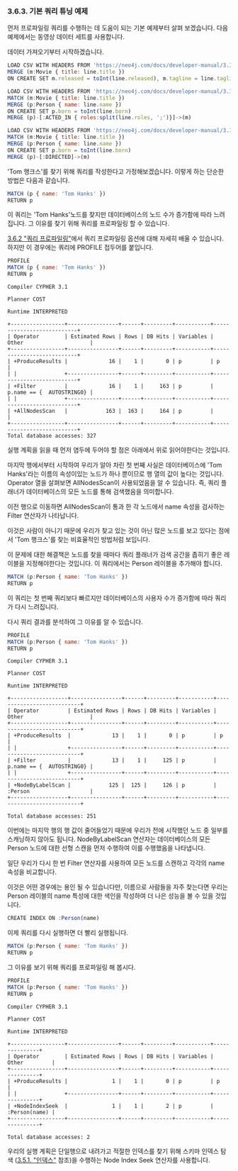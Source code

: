 ### 3.6.3. 기본 쿼리 튜닝 예제
먼저 프로파일링 쿼리를 수행하는 데 도움이 되는 기본 예제부터 살펴 보겠습니다. 다음 예제에서는 동영상 데이터 세트를 사용합니다.

데이터 가져오기부터 시작하겠습니다.

```Javascript
LOAD CSV WITH HEADERS FROM 'https://neo4j.com/docs/developer-manual/3.1/csv/query-tuning/movies.csv' AS line
MERGE (m:Movie { title: line.title })
ON CREATE SET m.released = toInt(line.released), m.tagline = line.tagline
```
```Javascript
LOAD CSV WITH HEADERS FROM 'https://neo4j.com/docs/developer-manual/3.1/csv/query-tuning/actors.csv' AS line
MATCH (m:Movie { title: line.title })
MERGE (p:Person { name: line.name })
ON CREATE SET p.born = toInt(line.born)
MERGE (p)-[:ACTED_IN { roles:split(line.roles, ';')}]->(m)
```
```Javascript
LOAD CSV WITH HEADERS FROM 'https://neo4j.com/docs/developer-manual/3.1/csv/query-tuning/directors.csv' AS line
MATCH (m:Movie { title: line.title })
MERGE (p:Person { name: line.name })
ON CREATE SET p.born = toInt(line.born)
MERGE (p)-[:DIRECTED]->(m)
```
'Tom 행크스'를 찾기 위해 쿼리를 작성한다고 가정해보겠습니다. 이렇게 하는 단순한 방법은 다음과 같습니다.

```Javascript
MATCH (p { name: 'Tom Hanks' })
RETURN p
```
이 쿼리는 'Tom Hanks'노드를 찾지만 데이터베이스의 노드 수가 증가함에 따라 느려집니다. 그 이유를 찾기 위해 쿼리를 프로파일링 할 수 있습니다.

[3.6.2 "쿼리 프로파일링"](./how-do-i-profile-a-query.html)에서 쿼리 프로파일링 옵션에 대해 자세히 배울 수 있습니다. 하지만 이 경우에는 쿼리에 PROFILE 접두어를 붙입니다.

```Javascript
PROFILE
MATCH (p { name: 'Tom Hanks' })
RETURN p
```
```
Compiler CYPHER 3.1

Planner COST

Runtime INTERPRETED

+-----------------+----------------+------+---------+-----------+---------------------------+
| Operator        | Estimated Rows | Rows | DB Hits | Variables | Other                     |
+-----------------+----------------+------+---------+-----------+---------------------------+
| +ProduceResults |             16 |    1 |       0 | p         | p                         |
| |               +----------------+------+---------+-----------+---------------------------+
| +Filter         |             16 |    1 |     163 | p         | p.name == {  AUTOSTRING0} |
| |               +----------------+------+---------+-----------+---------------------------+
| +AllNodesScan   |            163 |  163 |     164 | p         |                           |
+-----------------+----------------+------+---------+-----------+---------------------------+
Total database accesses: 327
```
실행 계획을 읽을 때 먼저 염두에 두어야 할 점은 아래에서 위로 읽어야한다는 것입니다.

마지막 행에서부터 시작하여 우리가 알아 차린 첫 번째 사실은 데이터베이스에 'Tom Hanks'라는 이름의 속성이있는 노드가 하나 뿐이므로 행 열의 값이 높다는 것입니다. Operator 열을 살펴보면 AllNodesScan이 사용되었음을 알 수 있습니다. 즉, 쿼리 플래너가 데이터베이스의 모든 노드를 통해 검색했음을 의미합니다.

이전 행으로 이동하면 AllNodesScan이 통과 한 각 노드에서 name 속성을 검사하는 Filter 연산자가 나타납니다.

이것은 사람이 아니기 때문에 우리가 찾고 있는 것이 아닌 많은 노드를 보고 있다는 점에서 'Tom 행크스'를 찾는 비효율적인 방법처럼 보입니다.

이 문제에 대한 해결책은 노드를 찾을 때마다 쿼리 플래너가 검색 공간을 좁히기 좋은 레이블을 지정해야한다는 것입니다. 이 쿼리에서는 Person 레이블을 추가해야 합니다.
```Javascript
MATCH (p:Person { name: 'Tom Hanks' })
RETURN p
```
이 쿼리는 첫 번째 쿼리보다 빠르지만 데이터베이스의 사용자 수가 증가함에 따라 쿼리가 다시 느려집니다.

다시 쿼리 결과를 분석하여 그 이유를 알 수 있습니다.
```Javascript
PROFILE
MATCH (p:Person { name: 'Tom Hanks' })
RETURN p
```
```
Compiler CYPHER 3.1

Planner COST

Runtime INTERPRETED

+------------------+----------------+------+---------+-----------+---------------------------+
| Operator         | Estimated Rows | Rows | DB Hits | Variables | Other                     |
+------------------+----------------+------+---------+-----------+---------------------------+
| +ProduceResults  |             13 |    1 |       0 | p         | p                         |
| |                +----------------+------+---------+-----------+---------------------------+
| +Filter          |             13 |    1 |     125 | p         | p.name == {  AUTOSTRING0} |
| |                +----------------+------+---------+-----------+---------------------------+
| +NodeByLabelScan |            125 |  125 |     126 | p         | :Person                   |
+------------------+----------------+------+---------+-----------+---------------------------+

Total database accesses: 251
```
이번에는 마지막 행의 행 값이 줄어들었기 때문에 우리가 전에 시작했던 노드 중 일부를 스캐닝하지 않아도 됩니다. NodeByLabelScan 연산자는 데이터베이스의 모든 Person 노드에 대한 선형 스캔을 먼저 수행하여 이를 수행했음을 나타냅니다.

일단 우리가 다시 한 번 Filter 연산자를 사용하여 모든 노드를 스캔하고 각각의 name 속성을 비교합니다.

이것은 어떤 경우에는 용인 될 수 있습니다만, 이름으로 사람들을 자주 찾는다면 우리는 Person 레이블의 name 특성에 대한 색인을 작성하여 더 나은 성능을 볼 수 있을 것입니다.

```Javascript
CREATE INDEX ON :Person(name)
```
이제 쿼리를 다시 실행하면 더 빨리 실행됩니다.

```Javascript
MATCH (p:Person { name: 'Tom Hanks' })
RETURN p
```
그 이유를 보기 위해 쿼리를 프로파일링 해 봅시다.
```Javascript
PROFILE
MATCH (p:Person { name: 'Tom Hanks' })
RETURN p
```
```
Compiler CYPHER 3.1

Planner COST

Runtime INTERPRETED

+-----------------+----------------+------+---------+-----------+---------------+
| Operator        | Estimated Rows | Rows | DB Hits | Variables | Other         |
+-----------------+----------------+------+---------+-----------+---------------+
| +ProduceResults |              1 |    1 |       0 | p         | p             |
| |               +----------------+------+---------+-----------+---------------+
| +NodeIndexSeek  |              1 |    1 |       2 | p         | :Person(name) |
+-----------------+----------------+------+---------+-----------+---------------+

Total database accesses: 2
```
우리의 실행 계획은 단일행으로 내려가고 적절한 인덱스를 찾기 위해 스키마 인덱스 탐색 ([3.5.1. "인덱스"](../schema/index.html) 참조)을 수행하는 Node Index Seek 연산자를 사용합니다.
